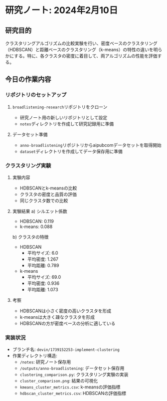 # 研究ノート: 2024年2月10日

## 研究目的
クラスタリングアルゴリズムの比較実験を行い、密度ベースのクラスタリング（HDBSCAN）と距離ベースのクラスタリング（k-means）の特性の違いを明らかにする。特に、各クラスタの密度に着目して、両アルゴリズムの性能を評価する。

## 今日の作業内容

### リポジトリのセットアップ
1. `broadlistening-research`リポジトリをクローン
   - 研究ノート用の新しいリポジトリとして設定
   - `notes`ディレクトリを作成して研究記録用に準備

2. データセット準備
   - `anno-broadlistening`リポジトリからaipubcomデータセットを取得開始
   - `dataset`ディレクトリを作成してデータ保存用に準備

### クラスタリング実験
1. 実験内容
   - HDBSCANとk-meansの比較
   - クラスタの密度と品質の評価
   - 同じクラスタ数での比較

2. 実験結果
   a) シルエット係数
      - HDBSCAN: 0.119
      - k-means: 0.088

   b) クラスタの特徴
      - HDBSCAN
        * 平均サイズ: 6.0
        * 平均密度: 1.267
        * 平均距離: 0.789
      - k-means
        * 平均サイズ: 69.0
        * 平均密度: 0.936
        * 平均距離: 1.073

3. 考察
   - HDBSCANは小さく密度の高いクラスタを形成
   - k-meansは大きく疎なクラスタを形成
   - HDBSCANの方が密度ベースの分析に適している

### 実装状況
- ブランチ名: `devin/1739152253-implement-clustering`
- 作業ディレクトリ構造:
  - `/notes`: 研究ノート保存用
  - `/outputs/anno-broadlistening`: データセット保存用
  - `clustering_comparison.py`: クラスタリング実験の実装
  - `cluster_comparison.png`: 結果の可視化
  - `kmeans_cluster_metrics.csv`: k-meansの評価指標
  - `hdbscan_cluster_metrics.csv`: HDBSCANの評価指標
